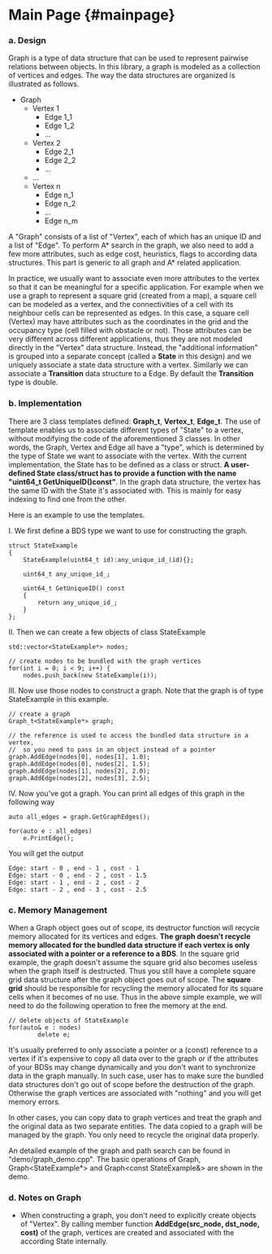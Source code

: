 Main Page                         {#mainpage}
=========

### a. Design

Graph is a type of data structure that can be used to represent pairwise relations between objects. In this library, a graph is modeled as a collection of vertices and edges. The way the data structures are organized is illustrated as follows.

* Graph
  * Vertex 1
    * Edge 1_1
    * Edge 1_2
    * ...
  * Vertex 2
    * Edge 2_1
    * Edge 2_2
    * ...
  * ...
  * Vertex n
    * Edge n_1
    * Edge n_2
    * ...
    * Edge n_m

A "Graph" consists of a list of "Vertex", each of which has an unique ID and a list of "Edge". To perform A* search in the graph, we also need to add a few more attributes, such as edge cost, heuristics, flags to according data structures. This part is generic to all graph and A* related application.

In practice, we usually want to associate even more attributes to the vertex so that it can be meaningful for a specific application. For example when we use a graph to represent a square grid (created from a map), a square cell can be modeled as a vertex, and the connectivities of a cell with its neighbour cells can be represented as edges. In this case, a square cell (Vertex) may have attributes such as the coordinates in the grid and the occupancy type (cell filled with obstacle or not). Those attributes can be very different across different applications, thus they are not modeled directly in the "Vertex" data structure. Instead, the "additional information" is grouped into a separate concept (called a **State** in this design) and we uniquely associate a state data structure with a vertex. Similarly we can associate a **Transition** data structure to a Edge. By default the **Transition** type is double.

### b. Implementation

There are 3 class templates defined: **Graph_t**, **Vertex_t**, **Edge_t**. The use of template enables us to associate different types of "State" to a vertex, without modifying the code of the aforementioned 3 classes. In other words, the Graph, Vertex and Edge all have a "type", which is determined by the type of State we want to associate with the vertex. With the current implementation, the State has to be defined as a class or struct. **A user-defined State class/struct has to provide a function with the name "uint64_t GetUniqueID()const"**. In the graph data structure, the vertex has the same ID with the State it's associated with. This is mainly for easy indexing to find one from the other.

Here is an example to use the templates.

I. We first define a BDS type we want to use for constructing the graph.

~~~
struct StateExample
{
	StateExample(uint64_t id):any_unique_id_(id){};

	uint64_t any_unique_id_;

	uint64_t GetUniqueID() const
	{
		return any_unique_id_;
	}
};
~~~

II. Then we can create a few objects of class StateExample

~~~
std::vector<StateExample*> nodes;

// create nodes to be bundled with the graph vertices
for(int i = 0; i < 9; i++) {
	nodes.push_back(new StateExample(i));
~~~

III. Now use those nodes to construct a graph. Note that the graph is of type StateExample in this example.

~~~
// create a graph
Graph_t<StateExample*> graph;

// the reference is used to access the bundled data structure in a vertex,
//  so you need to pass in an object instead of a pointer
graph.AddEdge(nodes[0], nodes[1], 1.0);
graph.AddEdge(nodes[0], nodes[2], 1.5);
graph.AddEdge(nodes[1], nodes[2], 2.0);
graph.AddEdge(nodes[2], nodes[3], 2.5);
~~~

IV. Now you've got a graph. You can print all edges of this graph in the following way

~~~
auto all_edges = graph.GetGraphEdges();

for(auto e : all_edges)
	e.PrintEdge();
~~~

You will get the output

~~~
Edge: start - 0 , end - 1 , cost - 1
Edge: start - 0 , end - 2 , cost - 1.5
Edge: start - 1 , end - 2 , cost - 2
Edge: start - 2 , end - 3 , cost - 2.5
~~~

### c. Memory Management

When a Graph object goes out of scope, its destructor function will recycle memory allocated for its vertices and edges. **The graph doesn't recycle memory allocated for the bundled data structure if each vertex is only associated with a pointer or a reference to a BDS**. In the square grid example, the graph doesn't assume the square grid also becomes useless when the graph itself is destructed. Thus you still have a complete square grid data structure after the graph object goes out of scope. The **square grid** should be responsible for recycling the memory allocated for its square cells when it becomes of no use. Thus in the above simple example, we will need to do the following operation to free the memory at the end.

~~~
// delete objects of StateExample
for(auto& e : nodes)
		delete e;
~~~

It's usually preferred to only associate a pointer or a (const) reference to a vertex if it's expensive to copy all data over to the graph or if the attributes of your BDSs may change dynamically and you don't want to synchronize data in the graph manually. In such case, user has to make sure the bundled data structures don't go out of scope before the destruction of the graph. Otherwise the graph vertices are associated with "nothing" and you will get memory errors.

In other cases, you can copy data to graph vertices and treat the graph and the original data as two separate entities. The data copied to a graph will be managed by the graph. You only need to recycle the original data properly.

An detailed example of the graph and path search can be found in "demo/graph_demo.cpp". The basic operations of Graph<StateExample>, Graph<StateExample*> and Graph<const StateExample&> are shown in the demo.

### d. Notes on Graph

* When constructing a graph, you don't need to explicitly create objects of "Vertex". By calling member function **AddEdge(src_node, dst_node, cost)** of the graph, vertices are created and associated with the according State internally.
